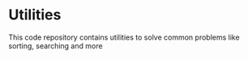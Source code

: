 # Utilities
This code repository contains utilities to solve common problems like sorting, searching and more
